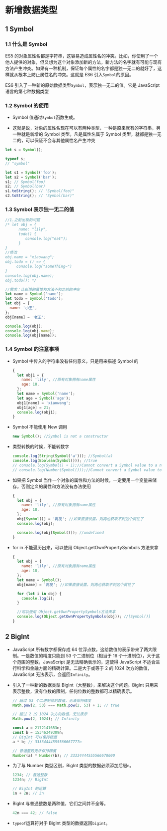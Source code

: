 # 新增数据类型

## 1 Symbol

### 1.1 什么是 Symbol

ES5 的对象属性名都是字符串，这容易造成属性名的冲突。比如，你使用了一个他人提供的对象，但又想为这个对象添加新的方法，新方法的名字就有可能与现有方法产生冲突。如果有一种机制，保证每个属性的名字都是独一无二的就好了，这样就从根本上防止属性名的冲突。这就是 ES6 引入`Symbol`的原因。

ES6 引入了一种新的原始数据类型`Symbol`，表示独一无二的值。它是 JavaScript 语言的第七种数据类型

### 1.2 Symbol 的使用

- Symbol 值通过`Symbol`函数生成。

- 这就是说，对象的属性名现在可以有两种类型，一种是原来就有的字符串，另一种就是新增的 Symbol 类型。凡是属性名属于 Symbol 类型，就都是独一无二的，可以保证不会与其他属性名产生冲突

```js
let s = Symbol();

typeof s;
// "symbol"

let s1 = Symbol('foo');
let s2 = Symbol('bar');
s1; // Symbol(foo)
s2; // Symbol(bar)
s1.toString(); // "Symbol(foo)"
s2.toString(); // "Symbol(bar)"
```

### 1.3 Symbol 表示独一无二的值

```js
//1.之前出现的问题
/* let obj = {
      name: "lily",
      todo() {
         console.log("eat");
      }
}
//修改
obj.name = "xiaowang";
obj.todo = () => {
     console.log("someThing~")
}
console.log(obj.name);
obj.todo(); */

//需求：让新增的属性和方法不和之前的冲突
let name = Symbol('name');
let todo = Symbol('todo');
let obj = {
  name: '小王',
};
obj[name] = '老王';

console.log(obj);
console.log(obj.name);
console.log(obj[name]);
```

### 1.4 Symbol 的注意事项

- Symbol 中传入的字符串没有任何意义，只是用来描述 Symbol 的

  ```js
  {
    let obj1 = {
      name: 'lily', //原有对象拥有name属性
      age: 18,
    };
    let name = Symbol('name');
    let age = Symbol('age');
    obj1[name] = 'xiaowang';
    obj1[age] = 21;
    console.log(obj1);
  }
  ```

- Symbol 不能使用 New 调用

  ```js
  new Symbol(); //Symbol is not a constructor
  ```

- 类型转换的时候，不能转数字

  ```js
  console.log(String(Symbol('a'))); //Symbol(a)
  console.log(Boolean(Symbol())); //true
  // console.log(Symbol() + 1);//Cannot convert a Symbol value to a number
  // console.log(Number(Symbol()));//Cannot convert a Symbol value to a number
  ```

- 如果把 Symbol 当作一个对象的属性和方法的时候，一定要用一个变量来储存，否则定义的属性和方法没有办法使用

  ```js
  {
    let obj = {
      name: 'lily', //原有对象拥有name属性
      age: 18,
    };
    obj[Symbol()] = '再见'; //如果直接设置，则再也获取不到这个属性了
    console.log(obj);

    console.log(obj[Symbol()]); //undefined
  }
  ```

- for in 不能遍历出来，可以使用 Object.getOwnPropertySymbols 方法来拿

  ```js
  {
    let obj = {
      name: 'lily', //原有对象拥有name属性
      age: 18,
    };
    let name = Symbol();
    obj[name] = '再见'; //如果直接设置，则再也获取不到这个属性了

    for (let i in obj) {
      console.log(i);
    }

    //可以使用 Object.getOwnPropertySymbols方法来拿
    console.log(Object.getOwnPropertySymbols(obj)); //[Symbol()]
  }
  ```

## 2 BigInt

- JavaScript 所有数字都保存成 64 位浮点数，这给数值的表示带来了两大限制。一是数值的精度只能到 53 个二进制位（相当于 16 个十进制位），大于这个范围的整数，JavaScript 是无法精确表示的，这使得 JavaScript 不适合进行科学和金融方面的精确计算。二是大于或等于 2 的 1024 次方的数值，JavaScript 无法表示，会返回`Infinity`。

- 引入了一种新的数据类型 BigInt（大整数），来解决这个问题。BigInt 只用来表示整数，没有位数的限制，任何位数的整数都可以精确表示。

  ```js
  // 超过 53 个二进制位的数值，无法保持精度
  Math.pow(2, 53) === Math.pow(2, 53) + 1; // true

  // 超过 2 的 1024 次方的数值，无法表示
  Math.pow(2, 1024); // Infinity

  const a = 2172141653n;
  const b = 15346349309n;
  // BigInt 可以保持精度
  a * b; // 33334444555566667777n

  // 普通整数无法保持精度
  Number(a) * Number(b); // 33334444555566670000
  ```

- 为了与 Number 类型区别，BigInt 类型的数据必须添加后缀`n`。

  ```js
  1234; // 普通整数
  1234n; // BigInt

  // BigInt 的运算
  1n + 2n; // 3n
  ```

- BigInt 与普通整数是两种值，它们之间并不全等。

  ```js
  42n === 42; // false
  ```

- `typeof`运算符对于 BigInt 类型的数据返回`bigint`。
